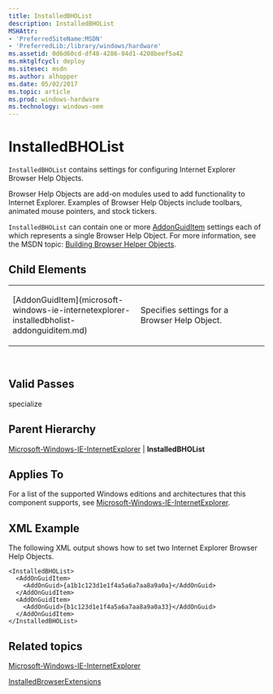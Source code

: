 ```yaml
---
title: InstalledBHOList
description: InstalledBHOList
MSHAttr:
- 'PreferredSiteName:MSDN'
- 'PreferredLib:/library/windows/hardware'
ms.assetid: 0d6d60cd-df48-4286-84d1-4208beef5a42
ms.mktglfcycl: deploy
ms.sitesec: msdn
ms.author: alhopper
ms.date: 05/02/2017
ms.topic: article
ms.prod: windows-hardware
ms.technology: windows-oem
---
```


# InstalledBHOList


`InstalledBHOList` contains settings for configuring Internet Explorer Browser Help Objects.

Browser Help Objects are add-on modules used to add functionality to Internet Explorer. Examples of Browser Help Objects include toolbars, animated mouse pointers, and stock tickers.

`InstalledBHOList` can contain one or more [AddonGuidItem](microsoft-windows-ie-internetexplorer-installedbholist-addonguiditem.md) settings each of which represents a single Browser Help Object. For more information, see the MSDN topic: [Building Browser Helper Objects](http://go.microsoft.com/fwlink/?LinkId=136975).

## Child Elements


<table>
<colgroup>
<col width="50%" />
<col width="50%" />
</colgroup>
<tbody>
<tr class="odd">
<td><p>[AddonGuidItem](microsoft-windows-ie-internetexplorer-installedbholist-addonguiditem.md)</p></td>
<td><p>Specifies settings for a Browser Help Object.</p></td>
</tr>
</tbody>
</table>

 

## Valid Passes


specialize

## Parent Hierarchy


[Microsoft-Windows-IE-InternetExplorer](microsoft-windows-ie-internetexplorer.md) | **InstalledBHOList**

## Applies To


For a list of the supported Windows editions and architectures that this component supports, see [Microsoft-Windows-IE-InternetExplorer](microsoft-windows-ie-internetexplorer.md).

## XML Example


The following XML output shows how to set two Internet Explorer Browser Help Objects.

``` syntax
<InstalledBHOList>
  <AddOnGuidItem>
    <AddOnGuid>{a1b1c123d1e1f4a5a6a7aa8a9a0a}</AddOnGuid>
  </AddOnGuidItem>
  <AddOnGuidItem>
    <AddOnGuid>{b1c123d1e1f4a5a6a7aa8a9a0a33}</AddOnGuid>
  </AddOnGuidItem>
</InstalledBHOList>
```

## Related topics


[Microsoft-Windows-IE-InternetExplorer](microsoft-windows-ie-internetexplorer.md)

[InstalledBrowserExtensions](microsoft-windows-ie-internetexplorer-installedbrowserextensions.md)

 

 







